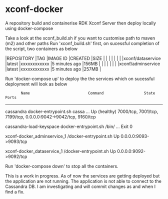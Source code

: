 # xconf-docker
A repository build and containerise RDK Xconf Server then deploy locally using docker-compose

Take a look at the xconf_build.sh if you want to customise path to maven (m2) and other paths
Run 'xconf_build.sh' first, on sucessful completion of the script, two containers as below


|REPOSITORY           |TAG                 |IMAGE ID            |CREATED             |SIZE         |
|                     |                    |                    |                    |             |
|xconf/dataservice    |latest              |xxxxxxxxxxxx        |5 minutes ago       |156MB        |
|                     |                    |                    |                    |             |
|xconf/adminservice   |latest              |xxxxxxxxxxxx        |5 minutes ago       |257MB        |




Run 'docker-compose up' to deploy the the services which on sucessful deployment will look as below



           Name                          Command                  State                        Ports
----------------------------------------------------------------------------------------------------------------------

cassandra                     docker-entrypoint.sh cassa ...   Up (healthy)   7000/tcp, 7001/tcp, 7199/tcp,
                                                                              0.0.0.0:9042->9042/tcp, 9160/tcp
                                                                              
cassandra-load-keyspace       docker-entrypoint.sh /bin/ ...   Exit 0

xconf-docker_adminservice_1   /docker-entrypoint.sh            Up             0.0.0.0:9093->9093/tcp

xconf-docker_dataservice_1    /docker-entrypoint.sh            Up             0.0.0.0:9092->9092/tcp


Run 'docker-compose down' to stop all the containers.

This is a work in progress. As of now the services are getting deployed but the application are not running. The application is not able to connect to the Cassandra DB. 
I am investigating and will commit changes as and when I find a fix.
